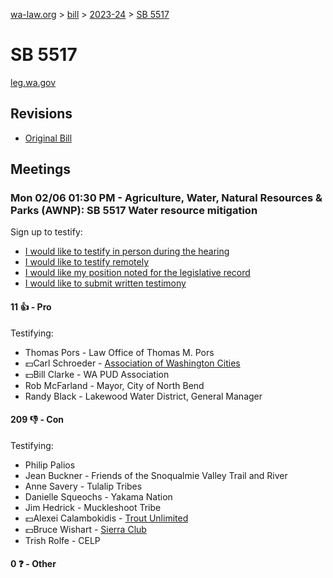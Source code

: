 [wa-law.org](/) > [bill](/bill/) > [2023-24](/bill/2023-24/) > [SB 5517](/bill/2023-24/sb/5517/)

# SB 5517
[leg.wa.gov](https://app.leg.wa.gov/billsummary?BillNumber=5517&Year=2023&Initiative=false)

## Revisions
* [Original Bill](1/)

## Meetings
### Mon 02/06 01:30 PM - Agriculture, Water, Natural Resources & Parks (AWNP): SB 5517 Water resource mitigation
Sign up to testify:
* [I would like to testify in person during the hearing](https://app.leg.wa.gov/csi/Testifier/Add?chamber=House&mId=30629&aId=150508&caId=21065&tId=1)
* [I would like to testify remotely](https://app.leg.wa.gov/csi/Testifier/Add?chamber=House&mId=30629&aId=150508&caId=21065&tId=2)
* [I would like my position noted for the legislative record](https://app.leg.wa.gov/csi/Testifier/Add?chamber=House&mId=30629&aId=150508&caId=21065&tId=3)
* [I would like to submit written testimony](https://app.leg.wa.gov/csi/Testifier/Add?chamber=House&mId=30629&aId=150508&caId=21065&tId=4)

#### 11 👍 - Pro
Testifying:
* Thomas Pors - Law Office of Thomas M. Pors
* 💵Carl Schroeder - [Association of Washington Cities](/org/association_of_washington_cities/)
* 💵Bill Clarke - WA PUD Association
* Rob McFarland - Mayor, City of North Bend
* Randy Black - Lakewood Water District, General Manager

#### 209 👎 - Con
Testifying:
* Philip Palios
* Jean Buckner - Friends of the Snoqualmie Valley Trail and River
* Anne Savery - Tulalip Tribes
* Danielle Squeochs - Yakama Nation
* Jim Hedrick - Muckleshoot Tribe
* 💵Alexei Calambokidis - [Trout Unlimited](/org/trout_unlimited/)
* 💵Bruce Wishart - [Sierra Club](/org/sierra_club/)
* Trish Rolfe - CELP

#### 0 ❓ - Other
